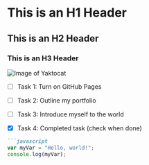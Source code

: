 # This is an H1 Header

## This is an H2 Header

### This is an H3 Header

![Image of Yaktocat](https://octodex.github.com/images/yaktocat.png)

- [ ] Task 1: Turn on GitHub Pages
- [ ] Task 2: Outline my portfolio
- [ ] Task 3: Introduce myself to the world
- [x] Task 4: Completed task (check when done)


```md
```javascript
var myVar = "Hello, world!";
console.log(myVar);

